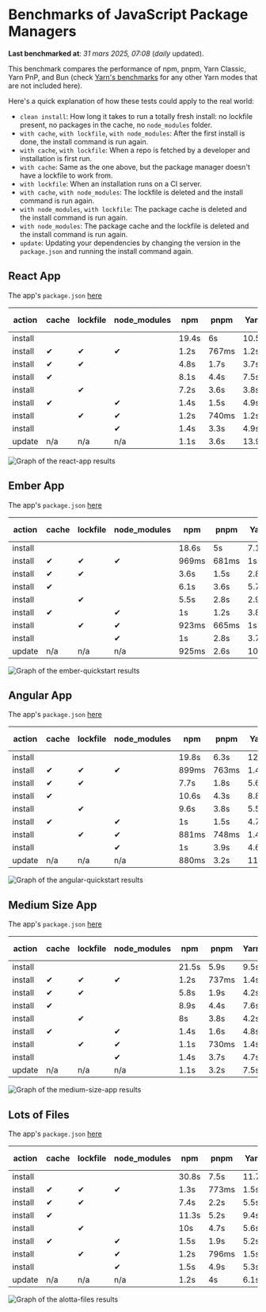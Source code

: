 # Benchmarks of JavaScript Package Managers

**Last benchmarked at**: _31 mars 2025, 07:08_ (_daily_ updated).

This benchmark compares the performance of npm, pnpm, Yarn Classic, Yarn PnP, and Bun (check [Yarn's benchmarks](https://yarnpkg.com/benchmarks) for any other Yarn modes that are not included here).

Here's a quick explanation of how these tests could apply to the real world:

- `clean install`: How long it takes to run a totally fresh install: no lockfile present, no packages in the cache, no `node_modules` folder.
- `with cache`, `with lockfile`, `with node_modules`: After the first install is done, the install command is run again.
- `with cache`, `with lockfile`: When a repo is fetched by a developer and installation is first run.
- `with cache`: Same as the one above, but the package manager doesn't have a lockfile to work from.
- `with lockfile`: When an installation runs on a CI server.
- `with cache`, `with node_modules`: The lockfile is deleted and the install command is run again.
- `with node_modules`, `with lockfile`: The package cache is deleted and the install command is run again.
- `with node_modules`: The package cache and the lockfile is deleted and the install command is run again.
- `update`: Updating your dependencies by changing the version in the `package.json` and running the install command again.

## React App

The app's `package.json` [here](./fixtures/react-app/package.json)

| action  | cache | lockfile | node_modules| npm | pnpm | Yarn | Yarn PnP | Bun |
| ---     | ---   | ---      | ---         | --- | ---  | ---  | ---      | --- |
| install |       |          |             | 19.4s | 6s | 10.5s | 5s | 1.4s |
| install | ✔     | ✔        | ✔           | 1.2s | 767ms | 1.2s | n/a | 35ms |
| install | ✔     | ✔        |             | 4.8s | 1.7s | 3.7s | 1s | 437ms |
| install | ✔     |          |             | 8.1s | 4.4s | 7.5s | 4.5s | 426ms |
| install |       | ✔        |             | 7.2s | 3.6s | 3.8s | 1s | 411ms |
| install | ✔     |          | ✔           | 1.4s | 1.5s | 4.9s | n/a | 33ms |
| install |       | ✔        | ✔           | 1.2s | 740ms | 1.2s | n/a | 31ms |
| install |       |          | ✔           | 1.4s | 3.3s | 4.9s | n/a | 33ms |
| update  | n/a | n/a | n/a | 1.1s | 3.6s | 13.9s | 7s | 35ms |

<img alt="Graph of the react-app results" src="results/img/react-app.svg" />

## Ember App

The app's `package.json` [here](./fixtures/ember-quickstart/package.json)

| action  | cache | lockfile | node_modules| npm | pnpm | Yarn | Yarn PnP | Bun |
| ---     | ---   | ---      | ---         | --- | ---  | ---  | ---      | --- |
| install |       |          |             | 18.6s | 5s | 7.1s | 3.9s | 1.1s |
| install | ✔     | ✔        | ✔           | 969ms | 681ms | 1s | n/a | 28ms |
| install | ✔     | ✔        |             | 3.6s | 1.5s | 2.8s | 909ms | 354ms |
| install | ✔     |          |             | 6.1s | 3.6s | 5.7s | 3.7s | 364ms |
| install |       | ✔        |             | 5.5s | 2.8s | 2.9s | 915ms | 335ms |
| install | ✔     |          | ✔           | 1s | 1.2s | 3.8s | n/a | 28ms |
| install |       | ✔        | ✔           | 923ms | 665ms | 1s | n/a | 25ms |
| install |       |          | ✔           | 1s | 2.8s | 3.7s | n/a | 25ms |
| update  | n/a | n/a | n/a | 925ms | 2.6s | 10.1s | 5.2s | 28ms |

<img alt="Graph of the ember-quickstart results" src="results/img/ember-quickstart.svg" />

## Angular App

The app's `package.json` [here](./fixtures/angular-quickstart/package.json)

| action  | cache | lockfile | node_modules| npm | pnpm | Yarn | Yarn PnP | Bun |
| ---     | ---   | ---      | ---         | --- | ---  | ---  | ---      | --- |
| install |       |          |             | 19.8s | 6.3s | 12.7s | 4.9s | 1.7s |
| install | ✔     | ✔        | ✔           | 899ms | 763ms | 1.4s | n/a | 30ms |
| install | ✔     | ✔        |             | 7.7s | 1.8s | 5.6s | 1.3s | 898ms |
| install | ✔     |          |             | 10.6s | 4.3s | 8.8s | 4.4s | 850ms |
| install |       | ✔        |             | 9.6s | 3.8s | 5.5s | 1.2s | 841ms |
| install | ✔     |          | ✔           | 1s | 1.5s | 4.7s | n/a | 29ms |
| install |       | ✔        | ✔           | 881ms | 748ms | 1.4s | n/a | 27ms |
| install |       |          | ✔           | 1s | 3.9s | 4.6s | n/a | 27ms |
| update  | n/a | n/a | n/a | 880ms | 3.2s | 11.1s | 4.6s | 32ms |

<img alt="Graph of the angular-quickstart results" src="results/img/angular-quickstart.svg" />

## Medium Size App

The app's `package.json` [here](./fixtures/medium-size-app/package.json)

| action  | cache | lockfile | node_modules| npm | pnpm | Yarn | Yarn PnP | Bun |
| ---     | ---   | ---      | ---         | --- | ---  | ---  | ---      | --- |
| install |       |          |             | 21.5s | 5.9s | 9.5s | 5s | 1.4s |
| install | ✔     | ✔        | ✔           | 1.2s | 737ms | 1.4s | n/a | 32ms |
| install | ✔     | ✔        |             | 5.8s | 1.9s | 4.2s | 1.2s | 498ms |
| install | ✔     |          |             | 8.9s | 4.4s | 7.6s | 4.6s | 486ms |
| install |       | ✔        |             | 8s | 3.8s | 4.2s | 1.2s | 466ms |
| install | ✔     |          | ✔           | 1.4s | 1.6s | 4.8s | n/a | 32ms |
| install |       | ✔        | ✔           | 1.1s | 730ms | 1.4s | n/a | 29ms |
| install |       |          | ✔           | 1.4s | 3.7s | 4.7s | n/a | 28ms |
| update  | n/a | n/a | n/a | 1.1s | 3.2s | 7.5s | 4.6s | 39ms |

<img alt="Graph of the medium-size-app results" src="results/img/medium-size-app.svg" />

## Lots of Files

The app's `package.json` [here](./fixtures/alotta-files/package.json)

| action  | cache | lockfile | node_modules| npm | pnpm | Yarn | Yarn PnP | Bun |
| ---     | ---   | ---      | ---         | --- | ---  | ---  | ---      | --- |
| install |       |          |             | 30.8s | 7.5s | 11.7s | 5.7s | 2s |
| install | ✔     | ✔        | ✔           | 1.3s | 773ms | 1.5s | n/a | 40ms |
| install | ✔     | ✔        |             | 7.4s | 2.2s | 5.5s | 1.3s | 739ms |
| install | ✔     |          |             | 11.3s | 5.2s | 9.4s | 5s | 728ms |
| install |       | ✔        |             | 10s | 4.7s | 5.6s | 1.3s | 719ms |
| install | ✔     |          | ✔           | 1.5s | 1.9s | 5.2s | n/a | 39ms |
| install |       | ✔        | ✔           | 1.2s | 796ms | 1.5s | n/a | 37ms |
| install |       |          | ✔           | 1.5s | 4.9s | 5.3s | n/a | 36ms |
| update  | n/a | n/a | n/a | 1.2s | 4s | 6.1s | 5.1s | 94ms |

<img alt="Graph of the alotta-files results" src="results/img/alotta-files.svg" />